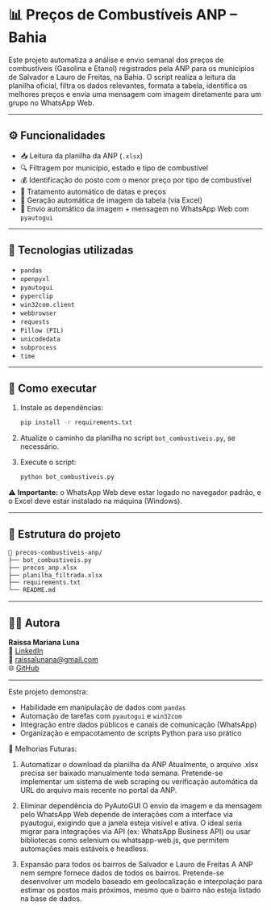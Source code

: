 # 📊 Preços de Combustíveis ANP – Bahia

Este projeto automatiza a análise e envio semanal dos preços de combustíveis (Gasolina e Etanol) registrados pela ANP para os municípios de Salvador e Lauro de Freitas, na Bahia. O script realiza a leitura da planilha oficial, filtra os dados relevantes, formata a tabela, identifica os melhores preços e envia uma mensagem com imagem diretamente para um grupo no WhatsApp Web.

---

## ⚙️ Funcionalidades

- 📥 Leitura da planilha da ANP (`.xlsx`)
- 🔍 Filtragem por município, estado e tipo de combustível
- 💰 Identificação do posto com o menor preço por tipo de combustível
- 📅 Tratamento automático de datas e preços
- 📸 Geração automática de imagem da tabela (via Excel)
- 💬 Envio automático da imagem + mensagem no WhatsApp Web com `pyautogui`

---

## 🧠 Tecnologias utilizadas

- `pandas`  
- `openpyxl`  
- `pyautogui`  
- `pyperclip`  
- `win32com.client`  
- `webbrowser`  
- `requests`  
- `Pillow (PIL)`  
- `unicodedata`  
- `subprocess`  
- `time`

---

## 🚀 Como executar

1. Instale as dependências:  
   ```bash
   pip install -r requirements.txt
   ```

2. Atualize o caminho da planilha no script `bot_combustiveis.py`, se necessário.

3. Execute o script:  
   ```bash
   python bot_combustiveis.py
   ```

⚠️ **Importante:** o WhatsApp Web deve estar logado no navegador padrão, e o Excel deve estar instalado na máquina (Windows).

---

## 📂 Estrutura do projeto

```bash
📁 precos-combustiveis-anp/
├── bot_combustiveis.py
├── precos_anp.xlsx
├── planilha_filtrada.xlsx
├── requirements.txt
└── README.md
```

---

## 👩‍💻 Autora

**Raissa Mariana Luna**  
🔗 [LinkedIn](https://www.linkedin.com/in/raissa-luna-a0292b1a0/)  
📧 raissalunana@gmail.com  
🌐 [GitHub](https://github.com/Raissaluna3026)

---

Este projeto demonstra:

- Habilidade em manipulação de dados com `pandas`
- Automação de tarefas com `pyautogui` e `win32com`
- Integração entre dados públicos e canais de comunicação (WhatsApp)
- Organização e empacotamento de scripts Python para uso prático

🔧 Melhorias Futuras:

1. Automatizar o download da planilha da ANP
Atualmente, o arquivo .xlsx precisa ser baixado manualmente toda semana. Pretende-se implementar um sistema de web scraping ou verificação automática da URL do arquivo mais recente no portal da ANP.

2. Eliminar dependência do PyAutoGUI
O envio da imagem e da mensagem pelo WhatsApp Web depende de interações com a interface via pyautogui, exigindo que a janela esteja visível e ativa. O ideal seria migrar para integrações via API (ex: WhatsApp Business API) ou usar bibliotecas como selenium ou whatsapp-web.js, que permitem automações mais estáveis e headless.

3. Expansão para todos os bairros de Salvador e Lauro de Freitas
A ANP nem sempre fornece dados de todos os bairros. Pretende-se desenvolver um modelo baseado em geolocalização e interpolação para estimar os postos mais próximos, mesmo que o bairro não esteja listado na base de dados.

